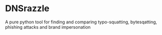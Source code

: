 # DNSrazzle
A pure python tool for finding and comparing typo-squatting, bytesqatting, phishing attacks and brand impersonation
